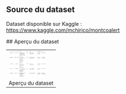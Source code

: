 ## Source du dataset

Dataset disponible sur Kaggle : https://www.kaggle.com/mchirico/montcoalert

## Aperçu du dataset 

<table border="0">
  <tr>
    <td>
      <img src="img/dataglimpse.png" style="width: 100px;">
    </td>
  </tr>
  <tr>
    <td>
      Aperçu du dataset
    </td>
  </tr>
</table>
